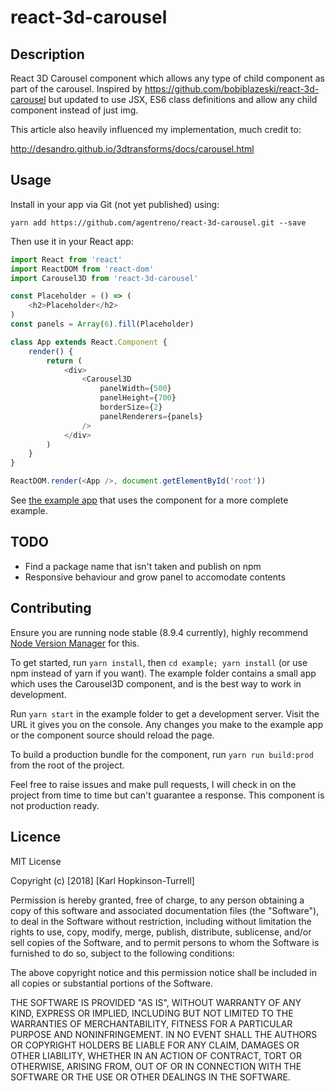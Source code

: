 # react-3d-carousel

## Description

React 3D Carousel component which allows any type of child component as part of
the carousel. Inspired by https://github.com/bobiblazeski/react-3d-carousel but
updated to use JSX, ES6 class definitions and allow any child component
instead of just img.

This article also heavily influenced my implementation, much credit to:

http://desandro.github.io/3dtransforms/docs/carousel.html

## Usage

Install in your app via Git (not yet published) using:

`yarn add https://github.com/agentreno/react-3d-carousel.git --save`

Then use it in your React app:

```javascript
import React from 'react'
import ReactDOM from 'react-dom'
import Carousel3D from 'react-3d-carousel'

const Placeholder = () => (
    <h2>Placeholder</h2>
)
const panels = Array(6).fill(Placeholder)

class App extends React.Component {
    render() {
        return (
            <div>
                <Carousel3D
                    panelWidth={500}
                    panelHeight={700}
                    borderSize={2}
                    panelRenderers={panels}
                />
            </div>
        )
    }
}

ReactDOM.render(<App />, document.getElementById('root'))
```

See [the example app](example/index.js) that uses the component for a more
complete example.

## TODO

- Find a package name that isn't taken and publish on npm
- Responsive behaviour and grow panel to accomodate contents

## Contributing

Ensure you are running node stable (8.9.4 currently), highly recommend [Node
Version Manager](https://github.com/creationix/nvm) for this.

To get started, run `yarn install`, then `cd example; yarn install` (or use npm
instead of yarn if you want). The example folder contains a small app which
uses the Carousel3D component, and is the best way to work in development.

Run `yarn start` in the example folder to get a development server. Visit the
URL it gives you on the console. Any changes you make to the example app or the
component source should reload the page.

To build a production bundle for the component, run `yarn run build:prod` from
the root of the project.

Feel free to raise issues and make pull requests, I will check in on the
project from time to time but can't guarantee a response. This component is not
production ready.

## Licence

MIT License

Copyright (c) [2018] [Karl Hopkinson-Turrell]

Permission is hereby granted, free of charge, to any person obtaining a copy
of this software and associated documentation files (the "Software"), to deal
in the Software without restriction, including without limitation the rights
to use, copy, modify, merge, publish, distribute, sublicense, and/or sell
copies of the Software, and to permit persons to whom the Software is
furnished to do so, subject to the following conditions:

The above copyright notice and this permission notice shall be included in all
copies or substantial portions of the Software.

THE SOFTWARE IS PROVIDED "AS IS", WITHOUT WARRANTY OF ANY KIND, EXPRESS OR
IMPLIED, INCLUDING BUT NOT LIMITED TO THE WARRANTIES OF MERCHANTABILITY,
FITNESS FOR A PARTICULAR PURPOSE AND NONINFRINGEMENT. IN NO EVENT SHALL THE
AUTHORS OR COPYRIGHT HOLDERS BE LIABLE FOR ANY CLAIM, DAMAGES OR OTHER
LIABILITY, WHETHER IN AN ACTION OF CONTRACT, TORT OR OTHERWISE, ARISING FROM,
OUT OF OR IN CONNECTION WITH THE SOFTWARE OR THE USE OR OTHER DEALINGS IN THE
SOFTWARE.
